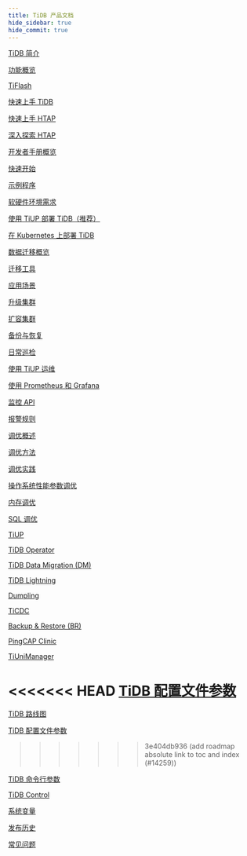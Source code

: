 ```yaml
---
title: TiDB 产品文档
hide_sidebar: true
hide_commit: true
---
```


<LearningPathContainer platform="tidb" title="TiDB" subTitle="TiDB 是 PingCAP 公司自主设计、研发的开源分布式关系型数据库。您可以在这里查看概念介绍、操作指南、应用开发、参考等产品文档。">

<LearningPath label="了解" icon="cloud1">

[TiDB 简介](https://docs.pingcap.com/zh/tidb/v7.0/overview)

[功能概览](https://docs.pingcap.com/zh/tidb/v7.0/basic-features)

[TiFlash](https://docs.pingcap.com/zh/tidb/v7.0/tiflash-overview)

</LearningPath>

<LearningPath label="试用" icon="cloud5">

[快速上手 TiDB](https://docs.pingcap.com/zh/tidb/v7.0/quick-start-with-tidb)

[快速上手 HTAP](https://docs.pingcap.com/zh/tidb/v7.0/quick-start-with-htap)

[深入探索 HTAP](https://docs.pingcap.com/zh/tidb/v7.0/explore-htap)

</LearningPath>

<LearningPath label="开发" icon="doc8">

[开发者手册概览](https://docs.pingcap.com/zh/tidb/v7.0/dev-guide-overview)

[快速开始](https://docs.pingcap.com/zh/tidb/v7.0/dev-guide-build-cluster-in-cloud)

[示例程序](https://docs.pingcap.com/zh/tidb/v7.0/dev-guide-sample-application-spring-boot)

</LearningPath>

<LearningPath label="部署" icon="deploy">

[软硬件环境需求](https://docs.pingcap.com/zh/tidb/v7.0/hardware-and-software-requirements)

[使用 TiUP 部署 TiDB（推荐）](https://docs.pingcap.com/zh/tidb/v7.0/production-deployment-using-tiup)

[在 Kubernetes 上部署 TiDB](https://docs.pingcap.com/zh/tidb-in-kubernetes/stable)

</LearningPath>

<LearningPath label="迁移" icon="cloud3">

[数据迁移概览](https://docs.pingcap.com/zh/tidb/v7.0/migration-overview)

[迁移工具](https://docs.pingcap.com/zh/tidb/v7.0/migration-tools)

[应用场景](https://docs.pingcap.com/zh/tidb/v7.0/migrate-aurora-to-tidb)

</LearningPath>

<LearningPath label="运维" icon="maintain">

[升级集群](https://docs.pingcap.com/zh/tidb/v7.0/upgrade-tidb-using-tiup)

[扩容集群](https://docs.pingcap.com/zh/tidb/v7.0/scale-tidb-using-tiup)

[备份与恢复](https://docs.pingcap.com/zh/tidb/v7.0/backup-and-restore-overview)

[日常巡检](https://docs.pingcap.com/zh/tidb/v7.0/daily-check)

[使用 TiUP 运维](https://docs.pingcap.com/zh/tidb/v7.0/maintain-tidb-using-tiup)

</LearningPath>

<LearningPath label="监控" icon="cloud6">

[使用 Prometheus 和 Grafana](https://docs.pingcap.com/zh/tidb/v7.0/tidb-monitoring-framework)

[监控 API](https://docs.pingcap.com/zh/tidb/v7.0/tidb-monitoring-api)

[报警规则](https://docs.pingcap.com/zh/tidb/v7.0/alert-rules)

</LearningPath>

<LearningPath label="调优" icon="tidb-cloud-tune">

[调优概述](https://docs.pingcap.com/zh/tidb/v7.0/performance-tuning-overview)

[调优方法](https://docs.pingcap.com/zh/tidb/v7.0/performance-tuning-methods)

[调优实践](https://docs.pingcap.com/zh/tidb/v7.0/performance-tuning-practices)

[操作系统性能参数调优](https://docs.pingcap.com/zh/tidb/v7.0/tune-operating-system)

[内存调优](https://docs.pingcap.com/zh/tidb/v7.0/configure-memory-usage)

[SQL 调优](https://docs.pingcap.com/zh/tidb/v7.0/sql-tuning-overview)

</LearningPath>

<LearningPath label="工具" icon="doc7">

[TiUP](https://docs.pingcap.com/zh/tidb/v7.0/tiup-overview)

[TiDB Operator](https://docs.pingcap.com/zh/tidb/v7.0/tidb-operator-overview)

[TiDB Data Migration (DM)](https://docs.pingcap.com/zh/tidb/v7.0/dm-overview)

[TiDB Lightning](https://docs.pingcap.com/zh/tidb/v7.0/tidb-lightning-overview)

[Dumpling](https://docs.pingcap.com/zh/tidb/v7.0/dumpling-overview)

[TiCDC](https://docs.pingcap.com/zh/tidb/v7.0/ticdc-overview)

[Backup & Restore (BR)](https://docs.pingcap.com/zh/tidb/v7.0/backup-and-restore-overview)

[PingCAP Clinic](https://docs.pingcap.com/zh/tidb/v7.0/clinic-introduction)

[TiUniManager](https://docs.pingcap.com/zh/tidb/dev/tiunimanager-overview)

</LearningPath>

<LearningPath label="参考" icon="cloud-dev">

<<<<<<< HEAD
[TiDB 配置文件参数](https://docs.pingcap.com/zh/tidb/v7.0/tidb-configuration-file)
=======
[TiDB 路线图](https://docs.pingcap.com/zh/tidb/dev/tidb-roadmap)

[TiDB 配置文件参数](https://docs.pingcap.com/zh/tidb/v7.1/tidb-configuration-file)
>>>>>>> 3e404db936 (add roadmap absolute link to toc and index (#14259))

[TiDB 命令行参数](https://docs.pingcap.com/zh/tidb/v7.0/command-line-flags-for-tidb-configuration)

[TiDB Control](https://docs.pingcap.com/zh/tidb/v7.0/tidb-control)

[系统变量](https://docs.pingcap.com/zh/tidb/v7.0/system-variables)

[发布历史](https://docs.pingcap.com/zh/tidb/v7.0/release-notes)

[常见问题](https://docs.pingcap.com/zh/tidb/v7.0/faq-overview)

</LearningPath>

</LearningPathContainer>
